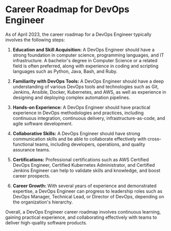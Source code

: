 # Career Roadmap for DevOps Engineer

As of April 2023, the career roadmap for a DevOps Engineer typically involves the following steps:

1. **Education and Skill Acquisition:** A DevOps Engineer should have a strong foundation in computer science, 
programming languages, and IT infrastructure. A bachelor's degree in Computer Science or a related field is often 
preferred, along with experience in coding and scripting languages such as Python, Java, Bash, and Ruby.

2. **Familiarity with DevOps Tools:** A DevOps Engineer should have a deep understanding of various DevOps tools 
and technologies such as Git, Jenkins, Ansible, Docker, Kubernetes, and AWS, as well as experience in designing 
and deploying complex automation pipelines.

3. **Hands-on Experience:** A DevOps Engineer should have practical experience in DevOps methodologies and 
practices, including continuous integration, continuous delivery, infrastructure-as-code, and agile software 
development.

4. **Collaborative Skills:** A DevOps Engineer should have strong communication skills and be able to collaborate 
effectively with cross-functional teams, including developers, operations, and quality assurance teams.

5. **Certifications:** Professional certifications such as AWS Certified DevOps Engineer, Certified Kubernetes 
Administrator, and Certified Jenkins Engineer can help to validate skills and knowledge, and boost career 
prospects.

6. **Career Growth:** With several years of experience and demonstrated expertise, a DevOps Engineer can progress 
to leadership roles such as DevOps Manager, Technical Lead, or Director of DevOps, depending on the organization's 
hierarchy.

Overall, a DevOps Engineer career roadmap involves continuous learning, gaining practical experience, and 
collaborating effectively with teams to deliver high-quality software products.

